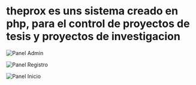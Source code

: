 # theprox es uns sistema creado en php, para el control de proyectos de tesis y proyectos de investigacion
![Panel Admin](https://raw.githubusercontent.com/keytelpumaylle/theprox-sistema-gestion-de-tesis-y-proyectos-de-investigacion/main/cap/panel-admin.png)

![Panel Registro](https://raw.githubusercontent.com/keytelpumaylle/theprox-sistema-gestion-de-tesis-y-proyectos-de-investigacion/main/cap/panel-register.png)

![Panel Inicio](https://raw.githubusercontent.com/keytelpumaylle/theprox-sistema-gestion-de-tesis-y-proyectos-de-investigacion/main/cap/panel1.png)
